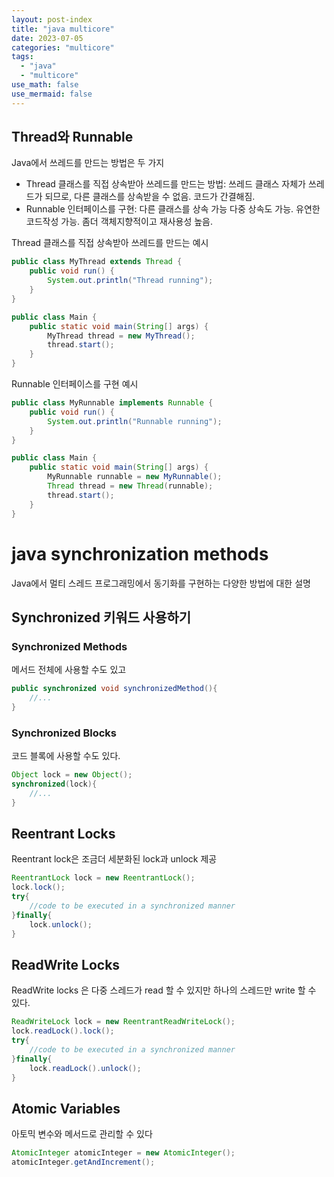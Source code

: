 ```yaml
---
layout: post-index
title: "java multicore"
date: 2023-07-05
categories: "multicore"
tags:
  - "java"
  - "multicore"
use_math: false
use_mermaid: false
---
```


## Thread와 Runnable

Java에서 쓰레드를 만드는 방법은 두 가지

- Thread 클래스를 직접 상속받아 쓰레드를 만드는 방법: 쓰레드 클래스 자체가 쓰레드가 되므로, 다른 클래스를 상속받을 수 없음. 코드가 간결해짐.
- Runnable 인터페이스를 구현: 다른 클래스를 상속 가능 다중 상속도 가능. 유연한 코드작성 가능. 좀더 객체지향적이고 재사용성 높음.

Thread 클래스를 직접 상속받아 쓰레드를 만드는 예시

```java
public class MyThread extends Thread {
    public void run() {
        System.out.println("Thread running");
    }
}

public class Main {
    public static void main(String[] args) {
        MyThread thread = new MyThread();
        thread.start();
    }
}
```

Runnable 인터페이스를 구현 예시

```java
public class MyRunnable implements Runnable {
    public void run() {
        System.out.println("Runnable running");
    }
}

public class Main {
    public static void main(String[] args) {
        MyRunnable runnable = new MyRunnable();
        Thread thread = new Thread(runnable);
        thread.start();
    }
}
```

# java synchronization methods

Java에서 멀티 스레드 프로그래밍에서 동기화를 구현하는 다양한 방법에 대한 설명

## Synchronized 키워드 사용하기

### Synchronized Methods

메서드 전체에 사용할 수도 있고

```java
public synchronized void synchronizedMethod(){
    //...
}
```

### Synchronized Blocks

코드 블록에 사용할 수도 있다.

```java
Object lock = new Object();
synchronized(lock){
    //...
}
```

## Reentrant Locks

Reentrant lock은 조금더 세분화된 lock과 unlock 제공

```java
ReentrantLock lock = new ReentrantLock();
lock.lock();
try{
    //code to be executed in a synchronized manner
}finally{
    lock.unlock();
}

```

## ReadWrite Locks

ReadWrite locks 은 다중 스레드가 read 할 수 있지만 하나의 스레드만 write 할 수 있다.

```java
ReadWriteLock lock = new ReentrantReadWriteLock();
lock.readLock().lock();
try{
    //code to be executed in a synchronized manner
}finally{
    lock.readLock().unlock();
}

```

## Atomic Variables

아토믹 변수와 메서드로 관리할 수 있다

```java
AtomicInteger atomicInteger = new AtomicInteger();
atomicInteger.getAndIncrement();
```
